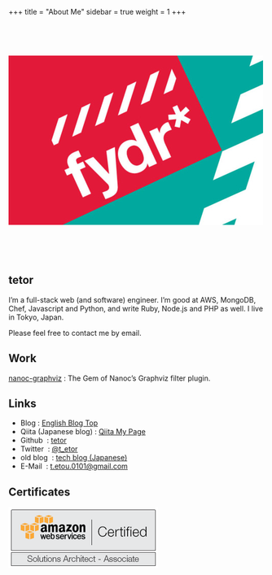 +++
title = "About Me"
sidebar = true
weight = 1
+++

<img src="/image/about_me/profile.png" alt="profile_image" style="margin: 4rem auto">

## tetor

I’m a full-stack web (and software) engineer. I’m good at AWS, MongoDB, Chef, Javascript and Python, and write Ruby, Node.js and PHP as well. I live in Tokyo, Japan.

Please feel free to contact me by email.

## Work

[nanoc-graphviz](https://github.com/tetor/nanoc-graphviz) : The Gem of Nanoc’s Graphviz filter plugin.

## Links

- Blog                  : [English Blog Top](http://tetor.github.io)
- Qiita (Japanese blog) : [Qiita My Page](http://qiita.com/tetor)
- Github                : [tetor](https://github.com/tetor)
- Twitter               : [@t_etor](http://twitter.com/t_etor)
- old blog              : [tech blog (Japanese)](http://akihatoetsu.tumblr.com)
- E-Mail                : t.etou.0101@gmail.com

## Certificates

![aws_solutions_architect_associate](/image/about_me/aws_solutions_architect_associate.png)
